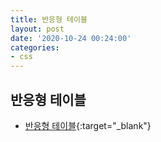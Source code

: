 ```yaml
---
title: 반응형 테이블
layout: post
date: '2020-10-24 00:24:00'
categories:
- css
---
```


## 반응형 테이블

* [반응형 테이블](/static/img/css/test_responsiveTableLayout.html){:target="_blank"}


